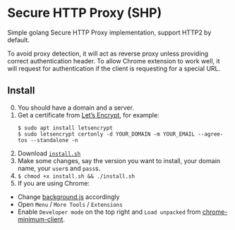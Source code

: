 # Secure HTTP Proxy (SHP)

Simple golang Secure HTTP Proxy implementation, support HTTP2 by default.

To avoid proxy detection, it will act as reverse proxy unless providing correct authentication header. To allow Chrome extension to work well, it will request for authentication if the client is requesting for a special URL.

## Install

0. You should have a domain and a server.
1. Get a certificate from [Let’s Encrypt](https://letsencrypt.org), for example:
   ```
   $ sudo apt install letsencrypt
   $ sudo letsencrypt certonly -d YOUR_DOMAIN -m YOUR_EMAIL --agree-tos --standalone -n
   ```
2. Download [`install.sh`](./install.sh)
3. Make some changes, say the version you want to install, your domain name, your `user`s and `pass`s.
4. `$ chmod +x install.sh && ./install.sh`
5. If you are using Chrome:
  - Change [background.js](./chrome-minimum-client/background.js) accordingly
  - Open `Menu` / `More Tools` / `Extensions`
  - Enable `Developer mode` on the top right and `Load unpacked` from [chrome-minimum-client](./chrome-minimum-client/).
